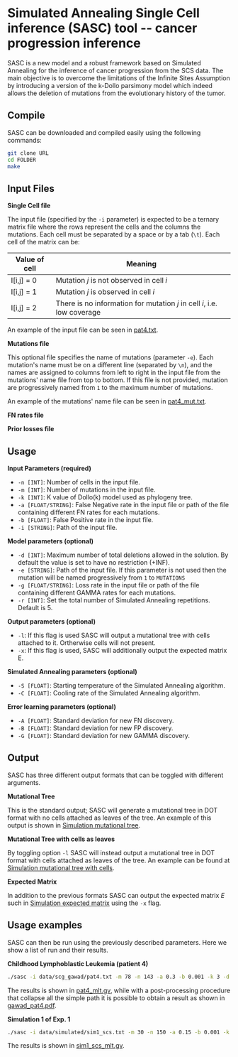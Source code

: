 Simulated Annealing Single Cell inference (SASC) tool -- cancer progression inference
===================

SASC is  a new model and a robust framework based on Simulated Annealing for the inference of cancer progression from the SCS data.
The main objective is to overcome the limitations of the Infinite Sites Assumption by introducing a version of the k-Dollo parsimony model which indeed allows the deletion of mutations from the evolutionary history of the tumor. 

<!-- A detailed description of the framework can be found in published version of the paper [Inferring Cancer Progression from Single Cell Sequencing while allowing loss of mutations](#). -->

Compile
--------

SASC can be downloaded and compiled easily using the following commands:
```bash
git clone URL
cd FOLDER
make
```

Input Files
-------------

**Single Cell file**

The input file (specified by the `-i` parameter) is expected to be a ternary matrix file where the rows represent the cells and the columns the mutations. Each cell must be separated by a space or by a tab (`\t`). Each cell of the matrix can be:

| Value of cell | Meaning |
| ------------- | ------------- |
| I[i,j] = 0    | Mutation *j* is not observed in cell *i*  |
| I[i,j] = 1    | Mutation *j* is observed in cell *i*  |
| I[i,j] = 2    | There is no information for mutation *j* in cell *i*, i.e. low coverage  |

An example of the input file can be seen in [pat4.txt](data/scg_gawad/pat4.txt).

**Mutations file**

This optional file specifies the name of mutations (parameter `-e`). Each mutation's name must be on a different line (separated by `\n`), and the names are assigned to columns from left to right in the input file from the mutations' name file from top to bottom. If this file is not provided, mutation are progressively named from `1` to the maximum number of mutations.

An example of the mutations' name file can be seen in [pat4_mut.txt](data/scg_gawad/pat4_mut.txt).

**FN rates file**

**Prior losses file**

Usage
----------

**Input Parameters (required)**

- `-n [INT]`: Number of cells in the input file.
- `-m [INT]`: Number of mutations in the input file.
- `-k [INT]`: K value of Dollo(k) model used as phylogeny tree.
- `-a [FLOAT/STRING]`: False Negative rate in the input file or path of the file containing different FN rates for each mutations.
- `-b [FLOAT]`: False Positive rate in the input file.
- `-i [STRING]`: Path of the input file.

**Model parameters (optional)**
- `-d [INT]`: Maximum number of total deletions allowed in the solution. By default the value is set to have no restriction (+INF).
- `-e [STRING]`: Path of the input file. If this parameter is not used then the mutation will be named progressively from `1` to `MUTATIONS`
- `-g [FLOAT/STRING]`: Loss rate in the input file or path of the file containing different GAMMA rates for each mutations.
- `-r [INT]`: Set the total number of Simulated Annealing repetitions. Default is 5.

**Output parameters (optional)**
- `-l`: If this flag is used SASC will output a mutational tree with cells attached to it. Ortherwise cells will not present.
- `-x`: If this flag is used, SASC will additionally output the expected matrix E.

**Simulated Annealing parameters (optional)**
- `-S [FLOAT]`: Starting temperature of the Simulated Annealing algorithm.
- `-C [FLOAT]`: Cooling rate of the Simulated Annealing algorithm.

**Error learning  parameters (optional)**
- `-A [FLOAT]`: Standard deviation for new FN discovery.
- `-B [FLOAT]`: Standard deviation for new FP discovery.
- `-G [FLOAT]`: Standard deviation for new GAMMA discovery.

Output
---------
SASC has three different output formats that can be toggled with different arguments.

**Mutational Tree**

This is the standard output; SASC will generate a mutational tree in DOT format with no cells attached as leaves of the tree. An example of this output is shown in [Simulation mutational tree](data/results/simulation_scs_mlt.gv).

**Mutational Tree with cells as leaves**

By toggling option `-l` SASC will instead output a mutational tree in DOT format with cells attached as leaves of the tree. An example can be found at [Simulation mutational tree with cells](data/results/simulation_scs_mlt_cells.gv).

**Expected Matrix**

In addition to the previous formats SASC can output the expected matrix *E* such in [Simulation expected matrix](data/results/simulation_scs_out.txt) using the `-x` flag.

Usage examples
--------
SASC can then be run using the previously described parameters. Here we show a list of run and their results.

**Childhood Lymphoblastic Leukemia (patient 4)**
```bash
./sasc -i data/scg_gawad/pat4.txt -m 78 -n 143 -a 0.3 -b 0.001 -k 3 -d 10 -e data/scg_gawad/pat4_mut.txt 
```

The results is shown in [pat4_mlt.gv](data/results/pat4_mlt.gv), while with a post-processing procedure that collapse all the simple path it is possible to obtain a result as shown in [gawad_pat4.pdf](data/results/gawad_pat4.pdf).

**Simulation 1 of Exp. 1**
```bash
./sasc -i data/simulated/sim1_scs.txt -m 30 -n 150 -a 0.15 -b 0.001 -k 3
```

The results is shown in [sim1_scs_mlt.gv](data/results/sim1_scs_mlt.gv).